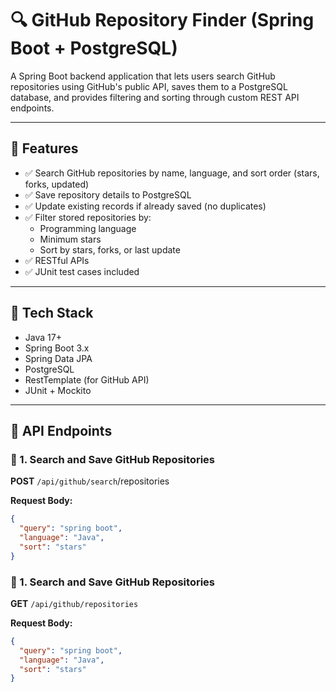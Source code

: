 # 🔍 GitHub Repository Finder (Spring Boot + PostgreSQL)

A Spring Boot backend application that lets users search GitHub repositories using GitHub's public API, saves them to a PostgreSQL database, and provides filtering and sorting through custom REST API endpoints.

---

## 📌 Features

- ✅ Search GitHub repositories by name, language, and sort order (stars, forks, updated)
- ✅ Save repository details to PostgreSQL
- ✅ Update existing records if already saved (no duplicates)
- ✅ Filter stored repositories by:
  - Programming language
  - Minimum stars
  - Sort by stars, forks, or last update
- ✅ RESTful APIs
- ✅ JUnit test cases included

---

## 🧰 Tech Stack

- Java 17+
- Spring Boot 3.x
- Spring Data JPA
- PostgreSQL
- RestTemplate (for GitHub API)
- JUnit + Mockito

---

## 🚀 API Endpoints

### 🔹 1. Search and Save GitHub Repositories

**POST** `/api/github/search`/repositories

**Request Body:**

```json
{
  "query": "spring boot",
  "language": "Java",
  "sort": "stars"
}
```
### 🔹 1. Search and Save GitHub Repositories

**GET** `/api/github/repositories`

**Request Body:**

```json
{
  "query": "spring boot",
  "language": "Java",
  "sort": "stars"
}
```
